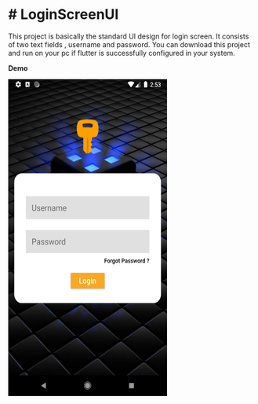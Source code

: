 
# # LoginScreenUI
This project is basically the standard UI design for login screen. It consists of two text fields , username and password. You can download this project and run on your pc if flutter is successfully configured in your system.



**Demo**

<img src="beautiful_material_login/assets/images/LoginScreen.png" width="324" height="645" >
